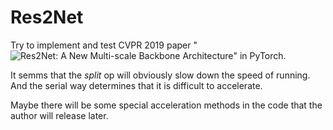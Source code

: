 # Res2Net
Try to implement and test CVPR 2019 paper "![Res2Net: A New Multi-scale Backbone Architecture](https://arxiv.org/abs/1904.01169v1)" in PyTorch.

It semms that the *split* op will obviously slow down the speed of running. And the serial way determines that it is difficult to accelerate.

Maybe there will be some special acceleration methods in the code that the author will release later.